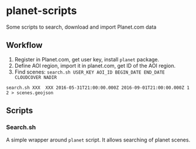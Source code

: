 # planet-scripts
Some scripts to search, download and import Planet.com data

## Workflow

1. Register in Planet.com, get user key, install `planet` package.
2. Define AOI region, import it in planet.com, get ID of the AOI region.
3. Find scenes: `search.sh USER_KEY AOI_ID BEGIN_DATE END_DATE CLOUDCOVER NADIR`
```
search.sh XXX  XXX 2016-05-31T21:00:00.000Z 2016-09-01T21:00:00.000Z 1 2 > scenes.geojson
```


## Scripts

### Search.sh
A simple wrapper around `planet` script. It allows searching of planet scenes.




